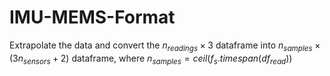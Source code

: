 # IMU-MEMS-Format
Extrapolate the data and convert the $n_{readings} \times 3$ dataframe into $n_{samples} \times \left( 3n_{sensors}+2\right)$ dataframe, where $n_{samples}=ceil \left( f_s . timespan (df_{read}) \right)$
